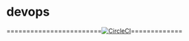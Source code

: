 # devops
========================[![CircleCI](https://circleci.com/gh/rajkumar1498/devops/tree/main.svg?style=svg)](https://circleci.com/gh/rajkumar1498/devops/tree/main)=============
